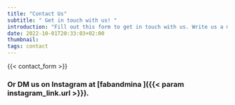 ```yaml
---
title: "Contact Us"
subtitle: " Get in touch with us! "
introduction: "Fill out this form to get in touch with us. Write us a message and don't forget to add your e-mail address. Then just send it."
date: 2022-10-01T20:33:03+02:00
thumbnail:
tags: contact
---
```

{{< contact_form >}}
### Or DM us on Instagram at [**fabandmina <i class="{{< param instagram_link.icon >}}"></i>**]({{< param instagram_link.url >}}).
